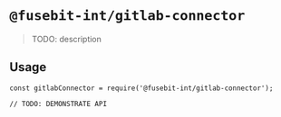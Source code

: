# `@fusebit-int/gitlab-connector`

> TODO: description

## Usage

```
const gitlabConnector = require('@fusebit-int/gitlab-connector');

// TODO: DEMONSTRATE API
```
